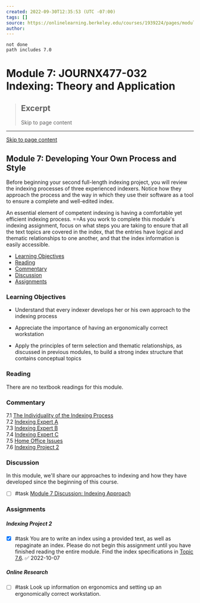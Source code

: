 ```yaml
---
created: 2022-09-30T12:35:53 (UTC -07:00)
tags: []
source: https://onlinelearning.berkeley.edu/courses/1939224/pages/module-7?module_item_id=89811939
author: 
---
```


```tasks
not done
path includes 7.0
```

# Module 7: JOURNX477-032 Indexing: Theory and Application

> ## Excerpt
> Skip to page content

---
[Skip to page content](https://onlinelearning.berkeley.edu/courses/1939224/pages/module-7?module_item_id=89811939#pagecontent)

## Module 7: Developing Your Own Process and Style

Before beginning your second full-length indexing project, you will review the indexing processes of three experienced indexers. Notice how they approach the process and the way in which they use their software as a tool to ensure a complete and well-edited index.

An essential element of competent indexing is having a comfortable yet efficient indexing process. ==As you work to complete this module's indexing assignment, focus on what steps you are taking to ensure that all the text topics are covered in the index, that the entries have logical and thematic relationships to one another, and that the index information is easily accessible.

-   [Learning Objectives](https://onlinelearning.berkeley.edu/courses/1939224/pages/module-7?module_item_id=89811939#S1)
-   [Reading](https://onlinelearning.berkeley.edu/courses/1939224/pages/module-7?module_item_id=89811939#S2)
-   [Commentary](https://onlinelearning.berkeley.edu/courses/1939224/pages/module-7?module_item_id=89811939#S3)
-   [Discussion](https://onlinelearning.berkeley.edu/courses/1939224/pages/module-7?module_item_id=89811939#S4)
-   [Assignments](https://onlinelearning.berkeley.edu/courses/1939224/pages/module-7?module_item_id=89811939#S5)

### Learning Objectives

-   Understand that every indexer develops her or his own approach to the indexing process

-   Appreciate the importance of having an ergonomically correct workstation

-   Apply the principles of term selection and thematic relationships, as discussed in previous modules, to build a strong index structure that contains conceptual topics

### Reading

There are no textbook readings for this module.

### Commentary

7.1 [The Individuality of the Indexing Process](https://onlinelearning.berkeley.edu/courses/1939224/pages/7-dot-1-the-individuality-of-the-indexing-process "7.1 The Individuality Of The Indexing Process")  
7.2 [Indexing Expert A](https://onlinelearning.berkeley.edu/courses/1939224/pages/7-dot-2-indexing-expert-a "7.2 Indexing Expert A")  
7.3 [Indexing Expert B](https://onlinelearning.berkeley.edu/courses/1939224/pages/7-dot-3-indexing-expert-b "7.3 Indexing Expert B")  
7.4 [Indexing Expert C](https://onlinelearning.berkeley.edu/courses/1939224/pages/7-dot-4-indexing-expert-c "7.4 Indexing Expert C")  
7.5 [Home Office Issues](https://onlinelearning.berkeley.edu/courses/1939224/pages/7-dot-5-home-office-issues "7.5 Home Office Issues")  
7.6 [Indexing Project 2](https://onlinelearning.berkeley.edu/courses/1939224/pages/7-dot-6-indexing-project-2 "7.6 Indexing Project 2")

### Discussion

In this module, we'll share our approaches to indexing and how they have developed since the beginning of this course.

- [ ] #task [Module 7 Discussion: Indexing Approach](https://onlinelearning.berkeley.edu/courses/1939224/discussion_topics/10736076 "Module 7 Discussion: Indexing Approach")

### Assignments

##### **Indexing Project 2**

- [x] #task You are to write an index using a provided text, as well as repaginate an index. Please do not begin this assignment until you have finished reading the entire module. Find the index specifications in [Topic 7.6](https://onlinelearning.berkeley.edu/courses/1939224/pages/7-dot-6-indexing-project-2 "7.6 Indexing Project 2"). ✅ 2022-10-07

##### **Online Research**

- [ ] #task Look up information on ergonomics and setting up an ergonomically correct workstation.
